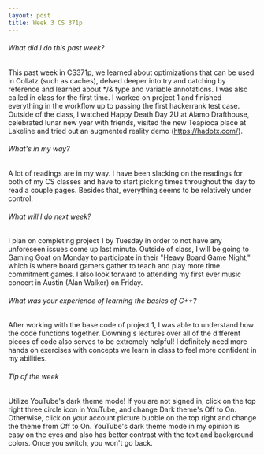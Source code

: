 ```yaml
---
layout: post
title: Week 3 CS 371p
---
```


###### What did I do this past week?
This past week in CS371p, we learned about optimizations that can be used in Collatz (such as caches), delved deeper into try and catching by reference and learned about */& type and variable annotations. I was also called in class for the first time. I worked on project 1 and finished everything in the workflow up to passing the first hackerrank test case. Outside of the class, I watched Happy Death Day 2U at Alamo Drafthouse, celebrated lunar new year with friends, visited the new Teapioca place at Lakeline and tried out an augmented reality demo (https://hadotx.com/).

###### What's in my way?
A lot of readings are in my way. I have been slacking on the readings for both of my CS classes and have to start picking times throughout the day to read a couple pages. Besides that, everything seems to be relatively under control.

###### What will I do next week?
I plan on completing project 1 by Tuesday in order to not have any unforeseen issues come up last minute. Outside of class, I will be going to Gaming Goat on Monday to participate in their "Heavy Board Game Night," which is where board gamers gather to teach and play more time commitment games. I also look forward to attending my first ever music concert in Austin (Alan Walker) on Friday.

###### What was your experience of learning the basics of C++?
After working with the base code of project 1, I was able to understand how the code functions together. Downing's lectures over all of the different pieces of code also serves to be extremely helpful! I definitely need more hands on exercises with concepts we learn in class to feel more confident in my abilities.

###### Tip of the week
Utilize YouTube's dark theme mode! If you are not signed in, click on the top right three circle icon in YouTube, and change Dark theme's Off to On. Otherwise, click on your account picture bubble on the top right and change the theme from Off to On. YouTube's dark theme mode in my opinion is easy on the eyes and also has better contrast with the text and background colors. Once you switch, you won't go back.
